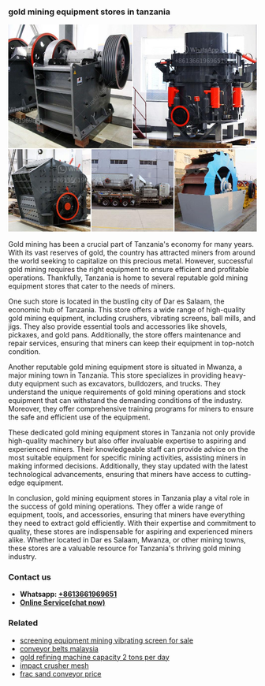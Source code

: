 <h3>gold mining equipment stores in tanzania</h3><img src='1708589529.jpg' alt=''><p>Gold mining has been a crucial part of Tanzania's economy for many years. With its vast reserves of gold, the country has attracted miners from around the world seeking to capitalize on this precious metal. However, successful gold mining requires the right equipment to ensure efficient and profitable operations. Thankfully, Tanzania is home to several reputable gold mining equipment stores that cater to the needs of miners.</p><p>One such store is located in the bustling city of Dar es Salaam, the economic hub of Tanzania. This store offers a wide range of high-quality gold mining equipment, including crushers, vibrating screens, ball mills, and jigs. They also provide essential tools and accessories like shovels, pickaxes, and gold pans. Additionally, the store offers maintenance and repair services, ensuring that miners can keep their equipment in top-notch condition.</p><p>Another reputable gold mining equipment store is situated in Mwanza, a major mining town in Tanzania. This store specializes in providing heavy-duty equipment such as excavators, bulldozers, and trucks. They understand the unique requirements of gold mining operations and stock equipment that can withstand the demanding conditions of the industry. Moreover, they offer comprehensive training programs for miners to ensure the safe and efficient use of the equipment.</p><p>These dedicated gold mining equipment stores in Tanzania not only provide high-quality machinery but also offer invaluable expertise to aspiring and experienced miners. Their knowledgeable staff can provide advice on the most suitable equipment for specific mining activities, assisting miners in making informed decisions. Additionally, they stay updated with the latest technological advancements, ensuring that miners have access to cutting-edge equipment.</p><p>In conclusion, gold mining equipment stores in Tanzania play a vital role in the success of gold mining operations. They offer a wide range of equipment, tools, and accessories, ensuring that miners have everything they need to extract gold efficiently. With their expertise and commitment to quality, these stores are indispensable for aspiring and experienced miners alike. Whether located in Dar es Salaam, Mwanza, or other mining towns, these stores are a valuable resource for Tanzania's thriving gold mining industry.</p><h3>Contact us</h3><ul><li><strong>Whatsapp:&nbsp;<a href="https://wa.me/8613661969651">+8613661969651</a></strong></li><li><a href="https://swt.shibang-china.com/?git&amp;zhl&amp;gold mining equipment stores in tanzania"><strong>Online Service(chat now)</strong></a></li></ul><h3>Related</h3><ul><li><a href='screening equipment mining vibrating screen for sale.md'>screening equipment mining vibrating screen for sale</a></li><li><a href='conveyor belts malaysia.md'>conveyor belts malaysia</a></li><li><a href='gold refining machine capacity 2 tons per day.md'>gold refining machine capacity 2 tons per day</a></li><li><a href='impact crusher mesh.md'>impact crusher mesh</a></li><li><a href='frac sand conveyor price.md'>frac sand conveyor price</a></li></ul>